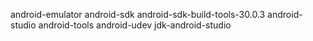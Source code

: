 android-emulator
android-sdk
android-sdk-build-tools-30.0.3
android-studio
android-tools
android-udev
jdk-android-studio
